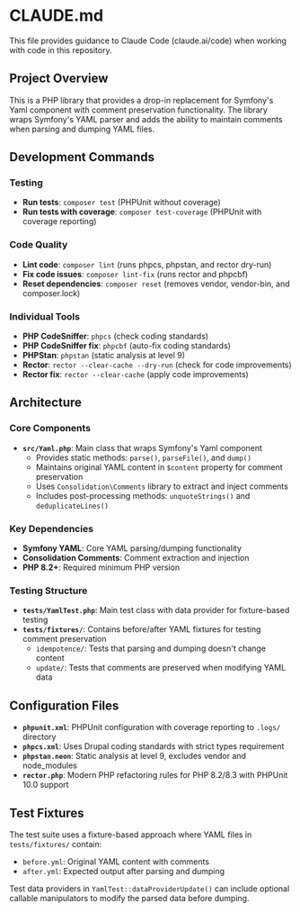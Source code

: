 # CLAUDE.md

This file provides guidance to Claude Code (claude.ai/code) when working with code in this repository.

## Project Overview

This is a PHP library that provides a drop-in replacement for Symfony's Yaml component with comment preservation functionality. The library wraps Symfony's YAML parser and adds the ability to maintain comments when parsing and dumping YAML files.

## Development Commands

### Testing
- **Run tests**: `composer test` (PHPUnit without coverage)
- **Run tests with coverage**: `composer test-coverage` (PHPUnit with coverage reporting)

### Code Quality
- **Lint code**: `composer lint` (runs phpcs, phpstan, and rector dry-run)
- **Fix code issues**: `composer lint-fix` (runs rector and phpcbf)
- **Reset dependencies**: `composer reset` (removes vendor, vendor-bin, and composer.lock)

### Individual Tools
- **PHP CodeSniffer**: `phpcs` (check coding standards)
- **PHP CodeSniffer fix**: `phpcbf` (auto-fix coding standards)
- **PHPStan**: `phpstan` (static analysis at level 9)
- **Rector**: `rector --clear-cache --dry-run` (check for code improvements)
- **Rector fix**: `rector --clear-cache` (apply code improvements)

## Architecture

### Core Components

- **`src/Yaml.php`**: Main class that wraps Symfony's Yaml component
  - Provides static methods: `parse()`, `parseFile()`, and `dump()`
  - Maintains original YAML content in `$content` property for comment preservation
  - Uses `Consolidation\Comments` library to extract and inject comments
  - Includes post-processing methods: `unquoteStrings()` and `deduplicateLines()`

### Key Dependencies
- **Symfony YAML**: Core YAML parsing/dumping functionality
- **Consolidation Comments**: Comment extraction and injection
- **PHP 8.2+**: Required minimum PHP version

### Testing Structure
- **`tests/YamlTest.php`**: Main test class with data provider for fixture-based testing
- **`tests/fixtures/`**: Contains before/after YAML fixtures for testing comment preservation
  - `idempotence/`: Tests that parsing and dumping doesn't change content
  - `update/`: Tests that comments are preserved when modifying YAML data

## Configuration Files

- **`phpunit.xml`**: PHPUnit configuration with coverage reporting to `.logs/` directory
- **`phpcs.xml`**: Uses Drupal coding standards with strict types requirement
- **`phpstan.neon`**: Static analysis at level 9, excludes vendor and node_modules
- **`rector.php`**: Modern PHP refactoring rules for PHP 8.2/8.3 with PHPUnit 10.0 support

## Test Fixtures

The test suite uses a fixture-based approach where YAML files in `tests/fixtures/` contain:
- `before.yml`: Original YAML content with comments
- `after.yml`: Expected output after parsing and dumping

Test data providers in `YamlTest::dataProviderUpdate()` can include optional callable manipulators to modify the parsed data before dumping.